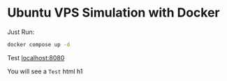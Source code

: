 # Ubuntu VPS Simulation with Docker

Just Run:

```bash
docker compose up -d
```

Test [localhost:8080](http://localhost:8080)

You will see a `Test` html h1

